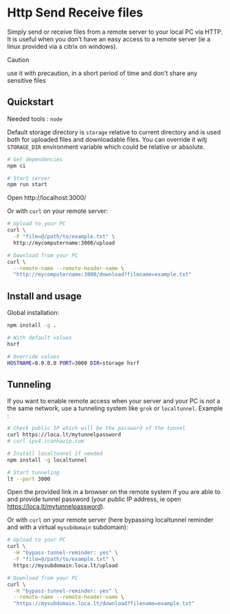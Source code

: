 # Http Send Receive files

Simply send or receive files from a remote server to your local PC via HTTP.
It is useful when you don't have an easy access to a remote server (ie a linux provided via a citrix on windows).

> [!CAUTION]
> use it with precaution, in a short period of time and don't share any sensitive files

## Quickstart

Needed tools : `node`

Default storage directory is `storage` relative to current directory and is used both for uploaded files and downloadable files.
You can override it witj `STORAGE_DIR` environment variable which could be relative or absolute.

```sh
# Get dependencies
npm ci

# Start server
npm run start
```

Open http://localhost:3000/

Or with `curl` on your remote server:
```sh
# Upload to your PC
curl \
  -F "file=@/path/to/example.txt" \
  http://mycomputername:3000/upload

# Download from your PC
curl \
  --remote-name --remote-header-name \
  "http://mycomputername:3000/download?filename=example.txt"
```

## Install and usage

Global installation:
```sh
npm install -g .
```

```sh
# With default values
hsrf

# Override values
HOSTNAME=0.0.0.0 PORT=3000 DIR=storage hsrf
```

## Tunneling

If you want to enable remote access when your server and your PC is not a the same network, use a tunneling system like `grok` or `localtunnel`. Example :
```sh
# Check public IP which will be the password of the tunnel
curl https://loca.lt/mytunnelpassword
# curl ipv4.icanhazip.com

# Install localtunnel if needed
npm install -g localtunnel

# Start tunneling
lt --port 3000
```

Open the provided link in a browser on the remote system if you are able to and provide tunnel password (your public IP address, ie open https://loca.lt/mytunnelpassword).

Or with `curl` on your remote server (here bypassing localtunnel reminder and with a virtual `mysubdomain` subdomain):
```sh
# Upload to your PC
curl \
  -H "bypass-tunnel-reminder: yes" \
  -F "file=@/path/to/example.txt" \
  https://mysubdomain.loca.lt/upload

# Download from your PC
curl \
  -H "bypass-tunnel-reminder: yes" \
  --remote-name --remote-header-name \
  "https://mysubdomain.loca.lt/download?filename=example.txt"
```

